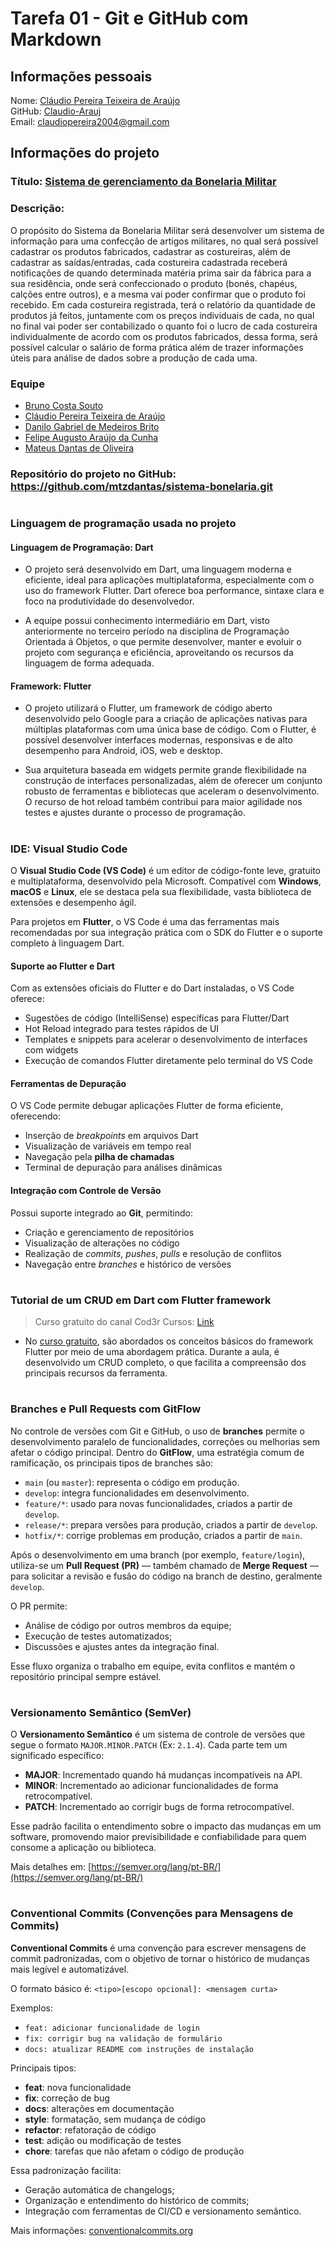 # Tarefa 01 - Git e GitHub com Markdown

###

## Informações pessoais
Nome: [Cláudio Pereira Teixeira de Araújo](https://github.com/Claudio-Arauj) <br>
GitHub: [Claudio-Arauj](https://github.com/Claudio-Arauj)<br>
Email: claudiopereira2004@gmail.com

###

## Informações do projeto
### Título: [Sistema de gerenciamento da Bonelaria Militar](https://github.com/mtzdantas/sistema-bonelaria.git)<br>
### Descrição: <br> 
O propósito do Sistema da Bonelaria Militar será desenvolver um sistema de informação para uma confecção de artigos militares, no qual será possível cadastrar os produtos fabricados, cadastrar as costureiras, além de cadastrar as saídas/entradas, cada costureira cadastrada receberá notificações de quando determinada matéria prima sair da fábrica para a sua residência, onde será confeccionado o produto (bonés, chapéus, calções entre outros), e a mesma vai poder confirmar que o produto foi recebido. Em cada costureira registrada, terá o relatório da quantidade de produtos já feitos, juntamente com os preços individuais de cada, no qual no final vai poder ser contabilizado o quanto foi o lucro de cada costureira individualmente de acordo com os produtos fabricados, dessa forma, será possível calcular o salário de forma prática além de trazer informações úteis para análise de dados sobre a produção de cada uma.

### Equipe 
* [Bruno Costa Souto](https://github.com/SoutoCB)
* [Cláudio Pereira Teixeira de Araújo](https://github.com/Claudio-Arauj)
* [Danilo Gabriel de Medeiros Brito](https://github.com/DaniloMano)
* [Felipe Augusto Araújo da Cunha](https://github.com/fel-ps)
* [Mateus Dantas de Oliveira](https://github.com/mtzdantas)

### Repositório do projeto no GitHub: https://github.com/mtzdantas/sistema-bonelaria.git

#

### Linguagem de programação usada no projeto

#### Linguagem de Programação: Dart

* O projeto será desenvolvido em Dart, uma linguagem moderna e eficiente, ideal para aplicações multiplataforma, especialmente com o uso do framework Flutter. Dart oferece boa performance, sintaxe clara e foco na produtividade do desenvolvedor.

* A equipe possui conhecimento intermediário em Dart, visto anteriormente no terceiro período na disciplina de Programação Orientada á Objetos, o que permite desenvolver, manter e evoluir o projeto com segurança e eficiência, aproveitando os recursos da linguagem de forma adequada. 

#### Framework: Flutter 

* O projeto utilizará o Flutter, um framework de código aberto desenvolvido pelo Google para a criação de aplicações nativas para múltiplas plataformas com uma única base de código. Com o Flutter, é possível desenvolver interfaces modernas, responsivas e de alto desempenho para Android, iOS, web e desktop.

* Sua arquitetura baseada em widgets permite grande flexibilidade na construção de interfaces personalizadas, além de oferecer um conjunto robusto de ferramentas e bibliotecas que aceleram o desenvolvimento. O recurso de hot reload também contribui para maior agilidade nos testes e ajustes durante o processo de programação.

#

### IDE: Visual Studio Code

O **Visual Studio Code (VS Code)** é um editor de código-fonte leve, gratuito e multiplataforma, desenvolvido pela Microsoft. Compatível com **Windows**, **macOS** e **Linux**, ele se destaca pela sua flexibilidade, vasta biblioteca de extensões e desempenho ágil.

Para projetos em **Flutter**, o VS Code é uma das ferramentas mais recomendadas por sua integração prática com o SDK do Flutter e o suporte completo à linguagem Dart.


#### Suporte ao Flutter e Dart

Com as extensões oficiais do Flutter e do Dart instaladas, o VS Code oferece:

* Sugestões de código (IntelliSense) específicas para Flutter/Dart  
* Hot Reload integrado para testes rápidos de UI  
* Templates e snippets para acelerar o desenvolvimento de interfaces com widgets  
* Execução de comandos Flutter diretamente pelo terminal do VS Code


#### Ferramentas de Depuração

O VS Code permite debugar aplicações Flutter de forma eficiente, oferecendo:

* Inserção de *breakpoints* em arquivos Dart  
* Visualização de variáveis em tempo real  
* Navegação pela **pilha de chamadas**  
* Terminal de depuração para análises dinâmicas


#### Integração com Controle de Versão

Possui suporte integrado ao **Git**, permitindo:

* Criação e gerenciamento de repositórios  
* Visualização de alterações no código  
* Realização de *commits*, *pushes*, *pulls* e resolução de conflitos  
* Navegação entre *branches* e histórico de versões

#

### Tutorial de um CRUD em Dart com Flutter framework 
> Curso gratuito do canal Cod3r Cursos: [Link](https://www.youtube.com/watch?v=ViahqKZzZ7Y)
* No [curso gratuito](https://www.youtube.com/watch?v=ViahqKZzZ7Y), são abordados os conceitos básicos do framework Flutter por meio de uma abordagem prática. Durante a aula, é desenvolvido um CRUD completo, o que facilita a compreensão dos principais recursos da ferramenta.

#

### Branches e Pull Requests com GitFlow

No controle de versões com Git e GitHub, o uso de **branches** permite o desenvolvimento paralelo de funcionalidades, correções ou melhorias sem afetar o código principal. Dentro do **GitFlow**, uma estratégia comum de ramificação, os principais tipos de branches são:

* `main` (ou `master`): representa o código em produção.
* `develop`: integra funcionalidades em desenvolvimento.
* `feature/*`: usado para novas funcionalidades, criados a partir de `develop`.
* `release/*`: prepara versões para produção, criados a partir de `develop`.
* `hotfix/*`: corrige problemas em produção, criados a partir de `main`.

Após o desenvolvimento em uma branch (por exemplo, `feature/login`), utiliza-se um **Pull Request (PR)** — também chamado de **Merge Request** — para solicitar a revisão e fusão do código na branch de destino, geralmente `develop`.

O PR permite:
* Análise de código por outros membros da equipe;
* Execução de testes automatizados;
* Discussões e ajustes antes da integração final.

Esse fluxo organiza o trabalho em equipe, evita conflitos e mantém o repositório principal sempre estável.

#

### Versionamento Semântico (SemVer)

O **Versionamento Semântico** é um sistema de controle de versões que segue o formato `MAJOR.MINOR.PATCH` (Ex: `2.1.4`). Cada parte tem um significado específico:

- **MAJOR**: Incrementado quando há mudanças incompatíveis na API.
- **MINOR**: Incrementado ao adicionar funcionalidades de forma retrocompatível.
- **PATCH**: Incrementado ao corrigir bugs de forma retrocompatível.

Esse padrão facilita o entendimento sobre o impacto das mudanças em um software, promovendo maior previsibilidade e confiabilidade para quem consome a aplicação ou biblioteca.

Mais detalhes em: [https://semver.org/lang/pt-BR/](https://semver.org/lang/pt-BR/)

#

### Conventional Commits (Convenções para Mensagens de Commits)

**Conventional Commits** é uma convenção para escrever mensagens de commit padronizadas, com o objetivo de tornar o histórico de mudanças mais legível e automatizável.

O formato básico é: ```<tipo>[escopo opcional]: <mensagem curta>```


Exemplos:
* `feat: adicionar funcionalidade de login`
* `fix: corrigir bug na validação de formulário`
* `docs: atualizar README com instruções de instalação`

Principais tipos:
* **feat**: nova funcionalidade
* **fix**: correção de bug
* **docs**: alterações em documentação
* **style**: formatação, sem mudança de código
* **refactor**: refatoração de código
* **test**: adição ou modificação de testes
* **chore**: tarefas que não afetam o código de produção

Essa padronização facilita:
- Geração automática de changelogs;
- Organização e entendimento do histórico de commits;
- Integração com ferramentas de CI/CD e versionamento semântico.

Mais informações: [conventionalcommits.org](https://www.conventionalcommits.org/pt-br/v1.0.0/)

